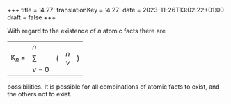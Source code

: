 +++
title = '4.27'
translationKey = '4.27'
date = 2023-11-26T13:02:22+01:00
draft = false
+++

With regard to the existence of <span class="mathmode"><var>n</var></span> atomic facts there are <table class="possibilities"><tr><td rowspan="3" class="middleright"><span class="mathmode">K<sub><var>n</var></sub> = </span></td><td class="summationtop"><span class="mathmode"><var class="smallvar">n</var></span></td><td rowspan="3" class="middleright"><span class="largeparen">(</span></td><td rowspan="3" class="middlecenter"><span class="mathmode"><var>n</var></span><br /><span class="mathmode"><var>ν</var></span></td><td rowspan="3" class="middleleft"><span class="largeparen">)</span></td></tr><tr><td class="summationmiddle"><span class="mathmode"><span class="largeop">∑</span></span></td></tr><tr><td class="summationbottom"><span class="mathmode"><span class="smallvar"><var>ν</var> = 0</span></span></td></tr></table>  possibilities.
It is possible for all combinations of atomic facts to exist, and the others not to exist.
